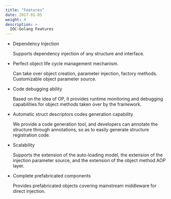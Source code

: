 ```yaml
---
title: "Features"
date: 2017-01-05
weight: 4
description: >
  IOC-Golang Features
---
```


- Dependency Injection

  Supports dependency injection of any structure and interface.

- Perfect object life cycle management mechanism.

  Can take over object creation, parameter injection, factory methods. Customizable object parameter source.

- Code debugging ability

  Based on the idea of OP, it provides runtime monitoring and debugging capabilities for object methods taken over by the framework.

- Automatic struct descriptors codes generation capability

  We provide a code generation tool, and developers can annotate the structure through annotations, so as to easily generate structure registration code.

- Scalability

  Supports the extension of the auto-loading model, the extension of the injection parameter source, and the extension of the object method AOP layer.

- Complete prefabricated components

  Provides prefabricated objects covering mainstream middleware for direct injection.